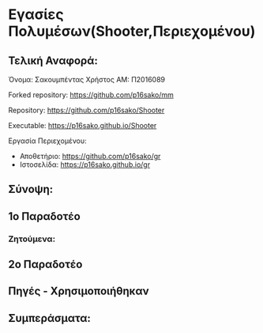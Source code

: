 # Εγασίες Πολυμέσων(Shooter,Περιεχομένου)

  ## Τελική Αναφορά:

Όνομα: Σακουμπέντας Χρήστος AM: Π2016089

Forked repository: https://github.com/p16sako/mm

Repository: https://github.com/p16sako/Shooter

Executable: https://p16sako.github.io/Shooter

Εργασία Περιεχομένου:
  * Αποθετήριο: https://github.com/p16sako/gr
  * Ιστοσελίδα: https://p16sako.github.io/gr

  ## Σύνοψη:

  ## 1o Παραδοτέο
   ### Ζητούμενα: 

  ## 2o Παραδοτέο

  ## Πηγές - Χρησιμοποιήθηκαν

  ## Συμπεράσματα:
